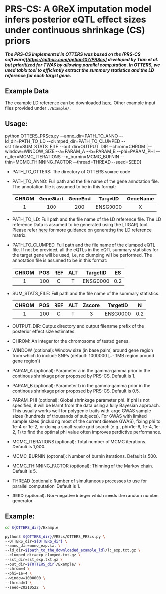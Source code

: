 # PRS-CS: A GReX imputation model infers posterior eQTL effect sizes under continuous shrinkage (CS) priors 

***The PRS-CS implemented in OTTERS was based on the (PRS-CS software)[https://github.com/getian107/PRScs] developed by Tian et al. but prioritized for TWAS by allowing parallel computation. In OTTERS, we used tabix tool to efficiently extract the summary statistics and the LD reference for each target gene.*** 

## Example Data

The example LD reference can be downloaded [here](https://www.dropbox.com/sh/7ubnuzamh45pwgs/AACKCL2CsTXIkbynLozVAzXna?dl=0).
Other example input files provided under `./Example/`.

## Usage:
python OTTERS_PRScs.py --anno_dir=PATH_TO_ANNO --ld_dir=PATH_TO_LD --clumped_dir=PATH_TO_CLUMPED --sst_file=SUM_STATS_FILE --out_dir=OUTPUT_DIR --chrom=CHROM
                [--window=WINDOW_SIZE --a=PARAM_A --b=PARAM_B --phi=PARAM_PHI --n_iter=MCMC_ITERATIONS --n_burnin=MCMC_BURNIN --thin=MCMC_THINNING_FACTOR --thread=THREAD --seed=SEED]
                
 - PATH_TO_OTTERS: The directory of OTTERS source code

 - PATH_TO_ANNO: Full path and the file name of the gene annotation file. The annotation file is assumed to be in this format:

    | CHROM | GeneStart | GeneEnd |     TargetID    | GeneName | 
    |:-----:|:---------:|:-------:|:---------------:|:--------:|
    |   1   |    100    |   200   |     ENSG0000    |     X    |

 - PATH_TO_LD:  Full path and the file name of the LD reference file. The LD reference Data is assumed to be generated using the [TIGAR] tool.
                Please refer [here](https://github.com/yanglab-emory/TIGAR/blob/master/README.md#4-generate-reference-ld-genotype-covariance-files) for more guidance on generating the LD reference matrix. 

 - PATH_TO_CLUMPED: Full path and the file name of the clumped eQTL file. 
                    If not be provided, all the eQTLs in the eQTL summary statistics for the target gene will be used, 
                    i.e, no clumping will be performed.
                    The annotation file is assumed to be in this format:

    | CHROM | POS | REF | ALT |     TargetID    |  ES  |
    |:-----:|:---:|:---:|:---:|:---------------:|:----:|
    |   1   | 100 |  C  |  T  |     ENSG0000    |  0.2 |

 - SUM_STATS_FILE: Full path and the file name of the summary statistics. 

    | CHROM | POS | REF | ALT | Zscore |  TargetID   | N |
    |:-----:|:---:|:---:|:---:|:------:|:-----------:|:-:|
    |   1   | 100 |  C  |  T  |   3    |   ENSG0000  |  0.2 |

 - OUTPUT_DIR: Output directory and output filename prefix of the posterior effect size estimates.

 - CHROM: An integer for the chromosome of tested genes.  

 - WINDOW (optional): Window size (in base pairs) around gene region from which to include SNPs (default: 1000000 [+- 1MB region around gene region])

 - PARAM_A (optional): Parameter a in the gamma-gamma prior in the continous shrinkage prior proposed by PRS-CS. Default is 1. 

 - PARAM_B (optional): Parameter b in the gamma-gamma prior in the continous shrinkage prior proposed by PRS-CS. Default is 0.5.

 - PARAM_PHI (optional): Global shrinkage parameter phi. If phi is not specified, it will be learnt from the data using a fully Bayesian approach.
                         This usually works well for polygenic traits with large GWAS sample sizes (hundreds of thousands of subjects).
                         For GWAS with limited sample sizes (including most of the current disease GWAS), fixing phi to 1e-4 or 1e-2,
                         or doing a small-scale grid search (e.g., phi=1e-6, 1e-4, 1e-2, 1) to find the optimal phi value often improves perdictive performance.

 - MCMC_ITERATIONS (optional): Total number of MCMC iterations. Default is 1,000.

 - MCMC_BURNIN (optional): Number of burnin iterations. Default is 500.

 - MCMC_THINNING_FACTOR (optional): Thinning of the Markov chain. Default is 5.
 
 - THREAD (optional): Number of simultaneous processes to use for parallel computation. Default is 1.

 - SEED (optional): Non-negative integer which seeds the random number generator.


## Example:

```bash
cd ${OTTERS_dir}/Example

python3 ${OTTERS_dir}/PRScs/OTTERS_PRScs.py \
--OTTERS_dir=${OTTERS_dir} \
--anno_dir=anno_exp.txt \
--ld_dir=${path_to_the_downloaded_example_ld}/ld_exp.txt.gz \
--clumped_dir=exp_clumped.txt.gz \
--sst_dir=sst_exp.txt.gz \
--out_dir=${OTTERS_dir}/Example/ \
--chrom=4 \
--phi=1e-4 \
--window=1000000 \
--thread=1 \
--seed=20210522  \
```